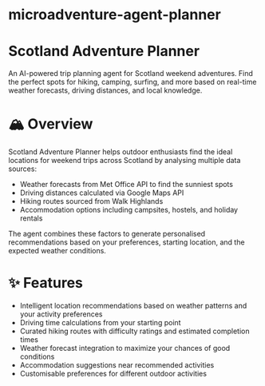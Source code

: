 # microadventure-agent-planner
# Scotland Adventure Planner
An AI-powered trip planning agent for Scotland weekend adventures. Find the perfect spots for hiking, camping, surfing, and more based on real-time weather forecasts, driving distances, and local knowledge.
# 🏔️ Overview
Scotland Adventure Planner helps outdoor enthusiasts find the ideal locations for weekend trips across Scotland by analysing multiple data sources:

- Weather forecasts from Met Office API to find the sunniest spots
- Driving distances calculated via Google Maps API
- Hiking routes sourced from Walk Highlands
- Accommodation options including campsites, hostels, and holiday rentals

The agent combines these factors to generate personalised recommendations based on your preferences, starting location, and the expected weather conditions.
# ✨ Features

- Intelligent location recommendations based on weather patterns and your activity preferences
- Driving time calculations from your starting point
- Curated hiking routes with difficulty ratings and estimated completion times
- Weather forecast integration to maximize your chances of good conditions
- Accommodation suggestions near recommended activities
- Customisable preferences for different outdoor activities

